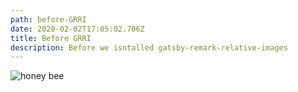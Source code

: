```yaml
---
path: before-GRRI
date: 2020-02-02T17:05:02.706Z
title: Before GRRI
description: Before we isntalled gatsby-remark-relative-images
---
```



![honey bee](assets/bee_favicon.png "Honey Bee")
